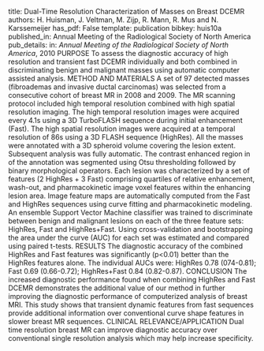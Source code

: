 title: Dual-Time Resolution Characterization of Masses on Breast DCEMR
authors: H. Huisman, J. Veltman, M. Zijp, R. Mann, R. Mus and N. Karssemeijer
has_pdf: False
template: publication
bibkey: huis10a
published_in: Annual Meeting of the Radiological Society of North America
pub_details: in: <i>Annual Meeting of the Radiological Society of North America</i>, 2010
PURPOSE To assess the diagnostic accuracy of high resolution and transient fast DCEMR individually and both combined in discriminating benign and malignant masses using automatic computer assisted analysis. METHOD AND MATERIALS A set of 97 detected masses (fibroademas and invasive ductal carcinomas) was selected from a consecutive cohort of breast MR in 2008 and 2009. The MR scanning protocol included high temporal resolution combined with high spatial resolution imaging. The high temporal resolution images were acquired every 4.1s using a 3D TurboFLASH sequence during initial enhancement (Fast). The high spatial resolution images were acquired at a temporal resolution of 86s using a 3D FLASH sequence (HighRes). All the masses were annotated with a 3D spheroid volume covering the lesion extent. Subsequent analysis was fully automatic. The contrast enhanced region in of the annotation was segmented using Otsu thresholding followed by binary morphological operators. Each lesion was characterized by a set of features (2 HighRes + 3 Fast) comprising quartiles of relative enhancement, wash-out, and pharmacokinetic image voxel features within the enhancing lesion area. Image feature maps are automatically computed from the Fast and HighRes sequences using curve fitting and pharmacokinetic modeling. An ensemble Support Vector Machine classifier was trained to discriminate between benign and malignant lesions on each of the three feature sets: HighRes, Fast and HighRes+Fast. Using cross-validation and bootstrapping the area under the curve (AUC) for each set was estimated and compared using paired t-tests. RESULTS The diagnostic accuracy of the combined HighRes and Fast features was significantly (p<0.01) better than the HighRes features alone. The individual AUCs were: HighRes 0.78 (074-0.81); Fast 0.69 (0.66-0.72); HighRes+Fast 0.84 (0.82-0.87). CONCLUSION The increased diagnostic performance found when combining HighRes and Fast DCEMR demonstrates the additional value of our method in further improving the diagnostic performance of computerized analysis of breast MRI. This study shows that transient dynamic features from fast sequences provide additional information over conventional curve shape features in slower breast MR sequences. CLINICAL RELEVANCE/APPLICATION Dual time resolution breast MR can improve diagnostic accuracy over conventional single resolution analysis which may help increase specificity.

